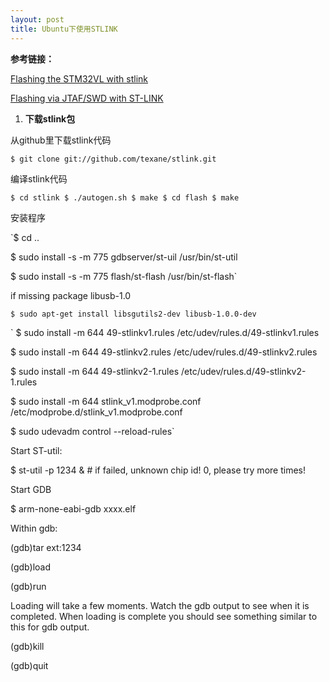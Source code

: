 ```yaml
---
layout: post
title: Ubuntu下使用STLINK
---
```

**参考链接：**

[Flashing the STM32VL with stlink](http://gpio.kaltpost.de/?page_id=148)

[Flashing via JTAF/SWD with ST-LINK](https://pixhawk.org/dev/nuttx/building_and_flashing_console)

1. **下载stlink包**

从github里下载stlink代码

`$ git clone git://github.com/texane/stlink.git`

编译stlink代码

`$ cd stlink
$ ./autogen.sh
$ make
$ cd flash
$ make`

安装程序

`$ cd ..

$ sudo install -s -m 775 gdbserver/st-uil /usr/bin/st-util

$ sudo install -s -m 775 flash/st-flash /usr/bin/st-flash`


if missing package libusb-1.0

`$ sudo apt-get install libsgutils2-dev libusb-1.0.0-dev`

`
$ sudo install -m 644 49-stlinkv1.rules /etc/udev/rules.d/49-stlinkv1.rules

$ sudo install -m 644 49-stlinkv2.rules /etc/udev/rules.d/49-stlinkv2.rules

$ sudo install -m 644 49-stlinkv2-1.rules /etc/udev/rules.d/49-stlinkv2-1.rules 

$ sudo install -m 644 stlink_v1.modprobe.conf /etc/modprobe.d/stlink_v1.modprobe.conf

$ sudo udevadm control --reload-rules`


Start ST-util:

$ st-util -p 1234 & # if failed, unknown chip id! 0, please try more times!


Start GDB

$ arm-none-eabi-gdb xxxx.elf


Within gdb:

(gdb)tar ext:1234

(gdb)load

(gdb)run


Loading will take a few moments. Watch the gdb output to see when it is completed. When loading is complete you should see something similar to this for gdb output.

(gdb)kill

(gdb)quit
